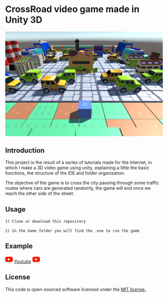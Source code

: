 # CrossRoad video game made in Unity 3D

![Example](img/home.png)

## Introduction

This project is the result of a series of tutorials made for the internet, in which I make a 3D video game using unity, explaining a little the basic functions, the structure of the IDE and folder organization.

The objective of the game is to cross the city passing through some traffic routes where cars are generated randomly, the game will end once we reach the other side of the street.

## Usage

```
1) Clone or download this repository
```

```
2) In the Game folder you will find the .exe to run the game
```

## Example 

![Youtube](img/youtube.png) [Youtube](https://youtu.be/KyTSw56466Y) ![Youtube](img/youtube.png)

## License

This code is open-sourced software licensed under the [MIT license.](https://opensource.org/licenses/MIT)